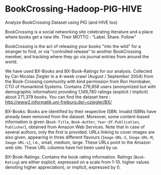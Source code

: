 # BookCrossing-Hadoop-PIG-HIVE
Analyze BookCrossing Dataset using PIG (and HIVE too)

BookCrossing is a social networking site celebrating literature and a place where books get a new life. 
Their MOTTO : “Label. Share. Follow”

BookCrossing is the act of releasing your books "into the wild" for a stranger to find, or via "controlled release" to another BookCrossing member, and tracking where they go via journal entries from around the world.

We have used BX-Books and BX-Book-Ratings for our analysis.
Collected by Cai-Nicolas Ziegler in a 4-week crawl (August / September 2004) from the Book-Crossing community with kind permission from Ron Hornbaker, CTO of Humankind Systems. Contains 278,858 users (anonymized but with demographic information) providing 1,149,780 ratings (explicit / implicit) about 271,379 books.
You can find the dataset here : http://www2.informatik.uni-freiburg.de/~cziegler/BX/

BX-Books:
Books are identified by their respective ISBN. Invalid ISBNs have already been removed from the dataset. 
Moreover, some content-based information is given (`Book-Title`, `Book-Author`, `Year-Of-Publication`, `Publisher`), obtained from Amazon Web Services. Note that in case of several authors, only the first is provided. URLs linking to cover images are also given, appearing in three different flavours (`Image-URL-S`, `Image-URL-M`, `Image-URL-L`), i.e., small, medium, large. These URLs point to the Amazon web site. These URL columns have hot been used by us.

BX-Book-Ratings:
Contains the book rating information. Ratings (`Book-Rating`) are either explicit, expressed on a scale from 1-10.
higher values denoting higher appreciation), or implicit, expressed by 0.
